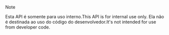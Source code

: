 
> [!NOTE] 
> <span data-ttu-id="70e22-101">Esta API é somente para uso interno.</span><span class="sxs-lookup"><span data-stu-id="70e22-101">This API is for internal use only.</span></span> <span data-ttu-id="70e22-102">Ela não é destinada ao uso do código do desenvolvedor.</span><span class="sxs-lookup"><span data-stu-id="70e22-102">It's not intended for use from developer code.</span></span>
